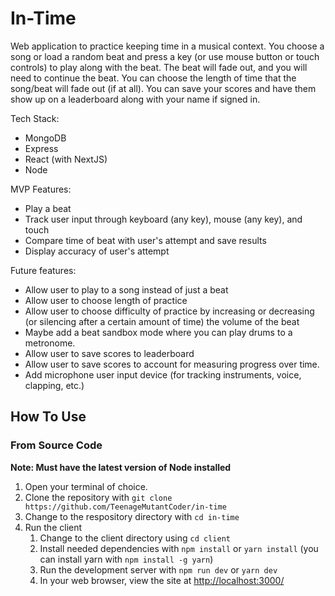 # In-Time

Web application to practice keeping time in a musical context. You choose a song or load a random beat and press a key (or use mouse button or touch controls) to play along with the beat. The beat will fade out, and you will need to continue the beat. You can choose the length of time that the song/beat will fade out (if at all). You can save your scores and have them show up on a leaderboard along with your name if signed in.

Tech Stack:

- MongoDB
- Express
- React (with NextJS)
- Node

MVP Features:

- Play a beat
- Track user input through keyboard (any key), mouse (any key), and touch
- Compare time of beat with user's attempt and save results
- Display accuracy of user's attempt

Future features:

- Allow user to play to a song instead of just a beat
- Allow user to choose length of practice
- Allow user to choose difficulty of practice by increasing or decreasing (or silencing after a certain amount of time) the volume of the beat
- Maybe add a beat sandbox mode where you can play drums to a metronome.
- Allow user to save scores to leaderboard
- Allow user to save scores to account for measuring progress over time.
- Add microphone user input device (for tracking instruments, voice, clapping, etc.)

## How To Use

### From Source Code

**Note: Must have the latest version of Node installed**

1. Open your terminal of choice.
2. Clone the repository with `git clone https://github.com/TeenageMutantCoder/in-time`
3. Change to the respository directory with `cd in-time`
4. Run the client
   1. Change to the client directory using `cd client`
   2. Install needed dependencies with `npm install` or `yarn install` (you can install yarn with `npm install -g yarn`)
   3. Run the development server with `npm run dev` or `yarn dev`
   4. In your web browser, view the site at [http://localhost:3000/](http://localhost:3000/)
